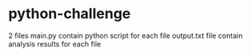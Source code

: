 # python-challenge
2 files
main.py contain python script for each file
output.txt file contain analysis results for each file